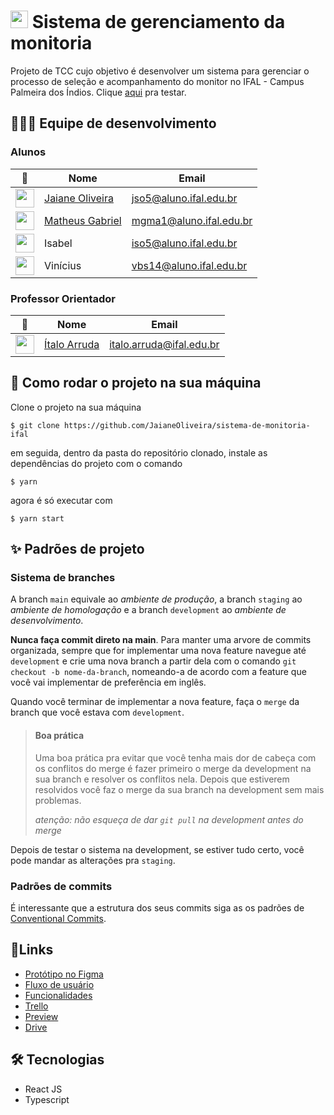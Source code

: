 # <img src='https://upload.wikimedia.org/wikipedia/commons/thumb/1/15/Logotipo_IFET.svg/573px-Logotipo_IFET.svg.png' height='28'/>  Sistema de gerenciamento da monitoria 
Projeto de TCC cujo objetivo é desenvolver um sistema para gerenciar o processo de seleção e acompanhamento do monitor no IFAL - Campus Palmeira dos Índios. Clique [aqui](https://sistema-de-monitoria-ifal.vercel.app/) pra testar.

## 👩🏽‍💻 Equipe de desenvolvimento

### Alunos

 📸 | Nome | Email
| --- | --- | --- |
 <img src='https://github.com/JaianeOliveira.png' height='30' /> | [Jaiane Oliveira](https://github.com/JaianeOliveira) | <jso5@aluno.ifal.edu.br>
 <img src='https://github.com/MthGabriel.png' height='30' /> | [Matheus Gabriel](https://github.com/MthGabriel) | <mgma1@aluno.ifal.edu.br>
 <img src='' height='30' /> | Isabel | <iso5@aluno.ifal.edu.br>
 <img src='' height='30' /> | Vinícius | <vbs14@aluno.ifal.edu.br>
 


### Professor Orientador


 📸 | Nome | Email
| --- | --- | --- |
 <img src='https://github.com/profitalo.png' height='30' /> | [Ítalo Arruda](https://github.com/profitalo) | <italo.arruda@ifal.edu.br>



## 🚧 Como rodar o projeto na sua máquina
Clone o projeto na sua máquina
```
$ git clone https://github.com/JaianeOliveira/sistema-de-monitoria-ifal
```
em seguida, dentro da pasta do repositório clonado, instale as dependências do projeto com o comando
```
$ yarn
```
agora é só executar com 
```
$ yarn start
```

## ✨ Padrões de projeto

### Sistema de branches
A branch `main` equivale ao *ambiente de produção*, a branch `staging` ao *ambiente de homologação* e a branch `development` ao *ambiente de desenvolvimento*.

**Nunca faça commit direto na main**. Para manter uma arvore de commits organizada, sempre que for implementar uma nova feature navegue até `development` e crie uma nova branch a partir dela com o comando `git checkout -b nome-da-branch`, nomeando-a de acordo com a feature que você vai implementar de preferência em inglês. 

Quando você terminar de implementar a nova feature, faça o `merge` da branch que você estava com `development`.

> #### Boa prática
> Uma boa prática pra evitar que você tenha mais dor de cabeça com os conflitos do merge é fazer primeiro o merge da development na sua branch e resolver os conflitos nela. Depois que estiverem resolvidos você faz o merge da sua branch na development sem mais problemas.
>
> *atenção: não esqueça de dar `git pull` na development antes do merge*

Depois de testar o sistema na development, se estiver tudo certo, você pode mandar as alterações pra `staging`. 

### Padrões de commits
É interessante que a estrutura dos seus commits siga as os padrões de [Conventional Commits](https://www.conventionalcommits.org/en/v1.0.0/).


## 🔗Links

- [Protótipo no Figma](https://www.figma.com/file/5YDaF4Hdhlfvk7TqC0IEDt/Untitled?node-id=0%3A1)
- [Fluxo de usuário](https://www.figma.com/file/pkUbrUo49jNMsDexcLUA8r/Untitled?node-id=0%3A1)
- [Funcionalidades](https://www.figma.com/file/OrW7K6S51HSzmthFx3r5TI/Funcionalidades?node-id=0%3A1)
- [Trello](https://trello.com/b/jmmTGkmQ/sistema-de-gerenciamento-de-monitoria)
- [Preview](https://sistema-de-monitoria-ifal.vercel.app/)
- [Drive](https://drive.google.com/drive/folders/0AOp5ERKBOyQdUk9PVA)

## 🛠️ Tecnologias

- React JS
- Typescript
